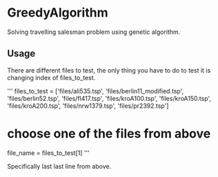 # GreedyAlgorithm

Solving travelling salesman problem using genetic algorithm.


## Usage

There are different files to test, the only thing you have to do to test it is changing index of files_to_test.

'''
files_to_test = ['files/ali535.tsp', 'files/berlin11_modified.tsp', 'files/berlin52.tsp',
                     'files/fl417.tsp', 'files/kroA100.tsp', 'files/kroA150.tsp',
                     'files/kroA200.tsp', 'files/nrw1379.tsp', 'files/pr2392.tsp']

# choose one of the files from above
file_name = files_to_test[1]
'''

Specifically last last line from above.

